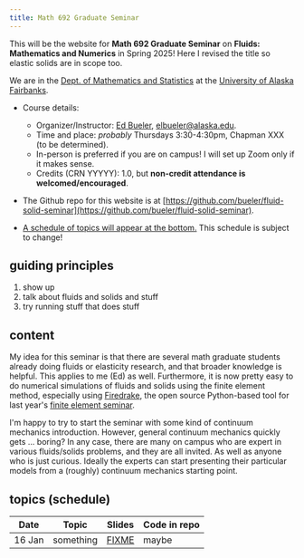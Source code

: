 ```yaml
---
title: Math 692 Graduate Seminar
---
```


This will be the website for **Math 692 Graduate Seminar** on **Fluids: Mathematics and Numerics** in Spring 2025!  Here I revised the title so elastic solids are in scope too.

We are in the [Dept. of Mathematics and Statistics](http://www.uaf.edu/dms/) at the [University of Alaska Fairbanks](http://www.uaf.edu/).

* Course details:
  * Organizer/Instructor: [Ed Bueler](http://bueler.github.io/), [elbueler@alaska.edu](mailto:elbueler@alaska.edu).
  * Time and place: _probably_ Thursdays 3:30-4:30pm, Chapman XXX (to be determined).
  * In-person is preferred if you are on campus!  I will set up Zoom only if it makes sense.
  * Credits (CRN YYYYY): 1.0, but **non-credit attendance is welcomed/encouraged**.

* The Github repo for this website is at [https://github.com/bueler/fluid-solid-seminar](https://github.com/bueler/fluid-solid-seminar).

* [A schedule of topics will appear at the bottom.](#schedule)  This schedule is subject to change!

## guiding principles

1. show up
2. talk about fluids and solids and stuff
3. try running stuff that does stuff

## content

My idea for this seminar is that there are several math graduate students already doing fluids or elasticity research, and that broader knowledge is helpful.  This applies to me (Ed) as well.  Furthermore, it is now pretty easy to do numerical simulations of fluids and solids using the finite element method, especially using [Firedrake](https://www.firedrakeproject.org/index.html), the open source Python-based tool for last year's [finite element seminar](https://bueler.github.io/fe-seminar/).

I'm happy to try to start the seminar with some kind of continuum mechanics introduction.  However, general continuum mechanics quickly gets ... boring?  In any case, there are many on campus who are expert in various fluids/solids problems, and they are all invited.  As well as anyone who is just curious.  Ideally the experts can start presenting their particular models from a (roughly) continuum mechanics starting point.

## <a id="schedule"></a> topics (schedule)

| Date   | Topic | Slides | Code in repo |
|--------|-------|--------|--------------|
| 16 Jan | something | [FIXME](slides/16jan.pdf) | maybe
